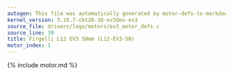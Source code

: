 ```yaml
---
autogen: This file was automatically generated by motor-defs-to-markdown.py
kernel_version: 3.16.7-ckt26-10-ev3dev-ev3
source_file: drivers/lego/motors/ev3_motor_defs.c
source_line: 39
title: Firgelli L12 EV3 50mm (L12-EV3-50)
motor_index: 1
---
```


{% include motor.md %}
